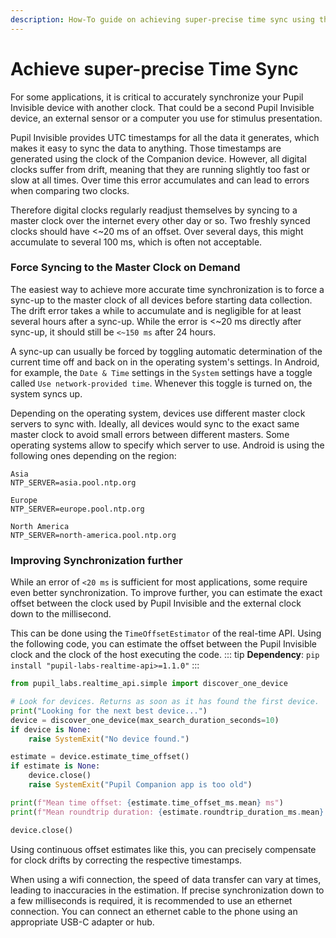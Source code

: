 ```yaml
---
description: How-To guide on achieving super-precise time sync using the real-time API.
---
```


# Achieve super-precise Time Sync
For some applications, it is critical to accurately synchronize your Pupil Invisible device with another clock. That could be a second Pupil Invisible device, an external sensor or a computer you use for stimulus presentation. 

Pupil Invisible provides UTC timestamps for all the data it generates, which makes it easy to sync the data to anything. Those timestamps are generated using the clock of the Companion device. However, all digital clocks suffer from drift, meaning that they are running slightly too fast or slow at all times. Over time this error accumulates and can lead to errors when comparing two clocks.

Therefore digital clocks regularly readjust themselves by syncing to a master clock over the internet every other day or so. Two freshly synced clocks should have <~20 ms of an offset. Over several days, this might accumulate to several 100 ms, which is often not acceptable.


### Force Syncing to the Master Clock on Demand
The easiest way to achieve more accurate time synchronization is to force a sync-up to the master clock of all devices before starting data collection. The drift error takes a while to accumulate and is negligible for at least several hours after a sync-up. While the error is <~20 ms directly after sync-up, it should still be `<~150 ms` after 24 hours.

A sync-up can usually be forced by toggling automatic determination of the current time off and back on in the operating system's settings. In Android, for example, the `Date & Time` settings in the `System` settings have a toggle called `Use network-provided time`. Whenever this toggle is turned on, the system syncs up.

Depending on the operating system, devices use different master clock servers to sync with. Ideally, all devices would sync to the exact same master clock to avoid small errors between different masters. Some operating systems allow to specify which server to use. Android is using the following ones depending on the region:

```
Asia
NTP_SERVER=asia.pool.ntp.org

Europe
NTP_SERVER=europe.pool.ntp.org

North America
NTP_SERVER=north-america.pool.ntp.org
```

### Improving Synchronization further
While an error of `<20 ms` is sufficient for most applications, some require even better synchronization. To improve further, you can estimate the exact offset between the clock used by Pupil Invisible and the external clock down to the millisecond.

This can be done using the `TimeOffsetEstimator` of the real-time API. Using the following code, you can estimate the offset between the Pupil Invisible clock and the clock of the host executing the code.
::: tip
**Dependency**: `pip install "pupil-labs-realtime-api>=1.1.0"`
:::
```python
from pupil_labs.realtime_api.simple import discover_one_device

# Look for devices. Returns as soon as it has found the first device.
print("Looking for the next best device...")
device = discover_one_device(max_search_duration_seconds=10)
if device is None:
    raise SystemExit("No device found.")

estimate = device.estimate_time_offset()
if estimate is None:
    device.close()
    raise SystemExit("Pupil Companion app is too old")

print(f"Mean time offset: {estimate.time_offset_ms.mean} ms")
print(f"Mean roundtrip duration: {estimate.roundtrip_duration_ms.mean} ms")

device.close()
```

Using continuous offset estimates like this, you can precisely compensate for clock drifts by correcting the respective timestamps.

When using a wifi connection, the speed of data transfer can vary at times, leading to inaccuracies in the estimation. If precise synchronization down to a few milliseconds is required, it is recommended to use an ethernet connection. You can connect an ethernet cable to the phone using an appropriate USB-C adapter or hub.
